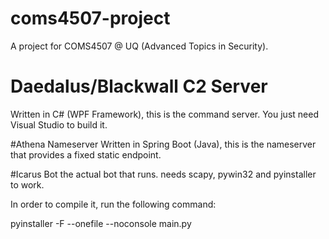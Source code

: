 # coms4507-project
A project for COMS4507 @ UQ (Advanced Topics in Security).

# Daedalus/Blackwall C2 Server
Written in C# (WPF Framework), this is the command server. You just need Visual Studio to build it.

#Athena Nameserver
Written in Spring Boot (Java), this is the nameserver that provides a fixed static endpoint. 

#Icarus Bot
the actual bot that runs.  needs scapy, pywin32 and pyinstaller to work.

In order to compile it, run the following command:

pyinstaller -F --onefile --noconsole main.py
